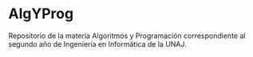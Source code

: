 # AlgYProg
Repositorio de la materia Algoritmos y Programación correspondiente al segundo año de Ingeniería en Informática de la UNAJ.
